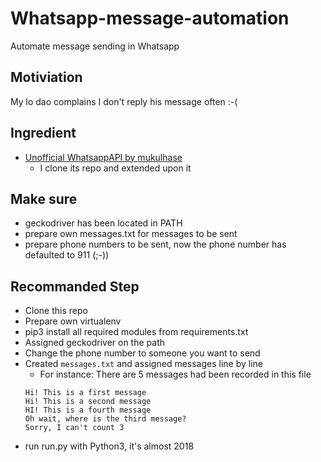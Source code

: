 # Whatsapp-message-automation

Automate message sending in Whatsapp 

## Motiviation
My lo dao complains I don't reply his message often :-(

## Ingredient
- [Unofficial WhatsappAPI by mukulhase](https://github.com/mukulhase/WhatsAPI)
    - I clone its repo and extended upon it

## Make sure
- geckodriver has been located in PATH
- prepare own messages.txt for messages to be sent
- prepare phone numbers to be sent, now the phone number has defaulted to 911 (;-))

## Recommanded Step
- Clone this repo
- Prepare own virtualenv
- pip3 install all required modules from requirements.txt
- Assigned geckodriver on the path 
- Change the phone number to someone you want to send 
- Created `messages.txt` and assigned messages line by line
    - For instance: There are 5 messages had been recorded in this file
    ```
    Hi! This is a first message 
    Hi! This is a second message
    HI! This is a fourth message
    Oh wait, where is the third message? 
    Sorry, I can't count 3
   ```
- run run.py with Python3, it's almost 2018
